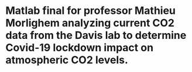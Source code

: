 # Matlab final for professor Mathieu Morlighem analyzing current CO2 data from the Davis lab to determine Covid-19 lockdown impact on atmospheric CO2 levels.
